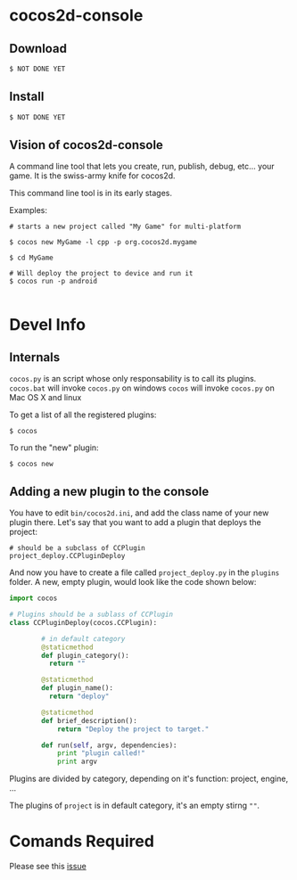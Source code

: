 # cocos2d-console

## Download

```sh
$ NOT DONE YET
```

## Install

```sh
$ NOT DONE YET
```

## Vision of cocos2d-console


A command line tool that lets you create, run, publish, debug, etc… your game. It is the swiss-army knife for cocos2d.

This command line tool is in its early stages.

Examples:

```
# starts a new project called "My Game" for multi-platform

$ cocos new MyGame -l cpp -p org.cocos2d.mygame

$ cd MyGame

# Will deploy the project to device and run it
$ cocos run -p android


```

# Devel Info

## Internals

`cocos.py` is an script whose only responsability is to call its plugins.
`cocos.bat` will invoke `cocos.py` on windows
`cocos` will invoke `cocos.py` on Mac OS X and linux

To get a list of all the registered plugins:

```
$ cocos
```

To run the "new" plugin:

```
$ cocos new
``` 

## Adding a new plugin to the console

You have to edit `bin/cocos2d.ini`, and add the class name of your new plugin there. Let's say that you want to add a plugin that deploys the project:


```
# should be a subclass of CCPlugin
project_deploy.CCPluginDeploy
``` 

And now you have to create a file called `project_deploy.py` in the `plugins` folder.
A new, empty plugin, would look like the code shown below:

```python
import cocos

# Plugins should be a sublass of CCPlugin
class CCPluginDeploy(cocos.CCPlugin):

        # in default category
        @staticmethod
        def plugin_category():
          return ""

        @staticmethod
        def plugin_name():
          return "deploy"

        @staticmethod
        def brief_description():
            return "Deploy the project to target."                

        def run(self, argv, dependencies):
            print "plugin called!"
            print argv

```

Plugins are divided by category, depending on it's function: project, engine, ...

The plugins of `project` is in default category, it's an empty stirng `""`.

# Comands Required

Please see this [issue](https://github.com/cocos2d/cocos2d-console/issues/27)